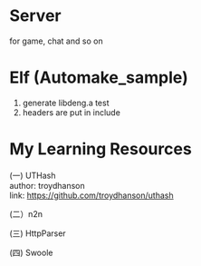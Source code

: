 # Server
for game, chat and so on 

# Elf (Automake_sample)
1) generate libdeng.a test
2) headers are put in include

# My Learning Resources

(一) UTHash <br>
author: troydhanson<br>
link: https://github.com/troydhanson/uthash<br>

(二）n2n<br>

(三) HttpParser<br>

(四) Swoole<br>



